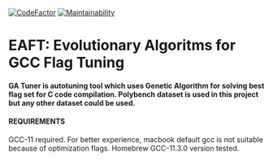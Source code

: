 [![CodeFactor](https://www.codefactor.io/repository/github/ghisloine/eaft/badge)](https://www.codefactor.io/repository/github/ghisloine/eaft)
[![Maintainability](https://api.codeclimate.com/v1/badges/f872576a650c17be1544/maintainability)](https://codeclimate.com/github/ghisloine/ga_tuner/maintainability)
# EAFT: Evolutionary Algoritms for GCC Flag Tuning

#### GA Tuner is autotuning tool which uses Genetic Algorithm for solving best flag set for C code compilation. Polybench dataset is used in this project but any other dataset could be used.

#### REQUIREMENTS

GCC-11 required. For better experience, macbook default gcc is not suitable because of optimization flags. Homebrew GCC-11.3.0 version tested. 